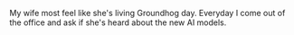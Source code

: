 My wife most feel like she's living Groundhog day. Everyday I come out of the office and ask if she's heard about the new AI models.

